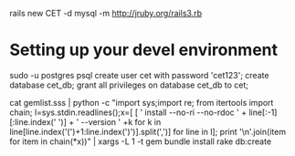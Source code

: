rails new CET -d mysql -m http://jruby.org/rails3.rb

Setting up your devel environment
=================================

 sudo -u postgres psql
 create user cet with password 'cet123';
 create database cet_db;
  grant all privileges on database cet_db to cet;

cat gemlist.sss | python -c "import sys;import re; from itertools import chain; l=sys.stdin.readlines();x=[ [ ' install --no-ri --no-rdoc ' + line[:-1][:line.index(' ')] + ' --version ' +k for k in line[line.index('(')+1:line.index(')')].split(',')]   for line in l]; print '\n'.join(item for item in chain(*x))" | xargs -L 1 -t gem
bundle install
rake db:create


